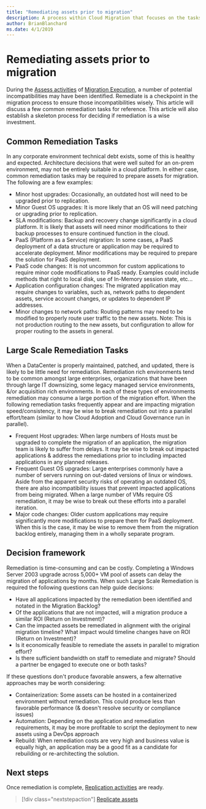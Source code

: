```yaml
---
title: "Remediating assets prior to migration"
description: A process within Cloud Migration that focuses on the tasks of migrating workloads to the cloud
author: BrianBlanchard
ms.date: 4/1/2019
---
```


# Remediating assets prior to migration
  
During the [Assess activities](assess.md) of [Migration Execution](overview.md), a number of potential incompatibilities may have been identified. Remediate is a checkpoint in the migration process to ensure those incompatibilities wisely. This article will discuss a few common remediation tasks for reference. This article will also establish a skeleton process for deciding if remediation is a wise investment.

## Common Remediation Tasks

In any corporate environment technical debt exists, some of this is healthy and expected. Architecture decisions that were well suited for an on-prem environment, may not be entirely suitable in a cloud platform. In either case, common remediation tasks may be required to prepare assets for migration. The following are a few examples:

* Minor host upgrades: Occasionally, an outdated host will need to be upgraded prior to replication.
* Minor Guest OS upgrades: It is more likely that an OS will need patching or upgrading prior to replication.
* SLA modifications: Backup and recovery change significantly in a cloud platform. It is likely that assets will need minor modifications to their backup processes to ensure continued function in the cloud.
* PaaS (Platform as a Service) migration: In some cases, a PaaS deployment of a data structure or application may be required to accelerate deployment. Minor modifications may be required to prepare the solution for PaaS deployment.
* PaaS code changes: It is not uncommon for custom applications to require minor code modifications to PaaS ready. Examples could include methods that right to local disk, use of In-Memory session state, etc...
* Application configuration changes: The migrated application may require changes to variables, such as, network paths to dependent assets, service account changes, or updates to dependent IP addresses.
* Minor changes to network paths: Routing patterns may need to be modified to properly route user traffic to the new assets. Note: This is not production routing to the new assets, but configuration to allow for proper routing to the assets in general.

## Large Scale Remediation Tasks

When a DataCenter is properly maintained, patched, and updated, there is likely to be little need for remediation. Remediation rich environments tend to be common amongst large enterprises, organizations that have been through large IT downsizing, some legacy managed service environments, &/or acquisition rich environments. In each of these types of environments remediation may consume a large portion of the migration effort. When the following remediation tasks frequently appear and are impacting migration speed/consistency, it may be wise to break remediation out into a parallel effort/team (similar to how Cloud Adoption and Cloud Governance run in parallel).

* Frequent Host upgrades: When large numbers of Hosts must be upgraded to complete the migration of an application, the migration team is likely to suffer from delays. It may be wise to break out impacted applications & address the remediations prior to including impacted applications in any planned releases.
* Frequent Guest OS upgrades: Large enterprises commonly have a number of servers running on out-dated versions of linux or windows. Aside from the apparent security risks of operating an outdated OS, there are also incompatibility issues that prevent impacted applications from being migrated. When a large number of VMs require OS remediation, it may be wise to break out these efforts into a parallel iteration.
* Major code changes: Older custom applications may require significantly more modifications to prepare them for PaaS deployment. When this is the case, it may be wise to remove them from the migration backlog entirely, managing them in a wholly separate program.

## Decision framework

Remediation is time-consuming and can be costly. Completing a Windows Server 2003 upgrade across 5,000+ VM pool of assets can delay the migration of applications by months. When such Large Scale Remediation is required the following questions can help guide decisions:

* Have all applications impacted by the remediation been identified and notated in the Migration Backlog?
* Of the applications that are not impacted, will a migration produce a similar ROI (Return on Investment)?
* Can the impacted assets be remediated in alignment with the original migration timeline? What impact would timeline changes have on ROI (Return on Investment)?
* Is it economically feasible to remediate the assets in parallel to migration effort?
* Is there sufficient bandwidth on staff to remediate and migrate? Should a partner be engaged to execute one or both tasks?

If these questions don't produce favorable answers, a few alternative approaches may be worth considering:

* Containerization: Some assets can be hosted in a containerized environment without remediation. This could produce less than favorable performance (& doesn't resolve security or compliance issues)
* Automation: Depending on the application and remediation requirements, it may be more profitable to script the deployment to new assets using a DevOps approach
* Rebuild: When remediation costs are very high and business value is equally high, an application may be a good fit as a candidate for rebuilding or re-architecting the solution.

## Next steps

Once remediation is complete, [Replication activities](replicate.md) are ready.

> [!div class="nextstepaction"]
> [Replicate assets](replicate.md)